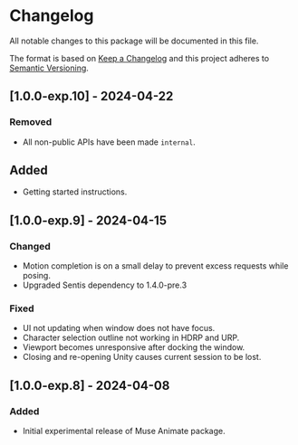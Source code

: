 # Changelog
All notable changes to this package will be documented in this file.

The format is based on [Keep a Changelog](http://keepachangelog.com/en/1.0.0/)
and this project adheres to [Semantic Versioning](http://semver.org/spec/v2.0.0.html).

## [1.0.0-exp.10] - 2024-04-22

### Removed

- All non-public APIs have been made `internal`.

## Added

- Getting started instructions.

## [1.0.0-exp.9] - 2024-04-15

### Changed

- Motion completion is on a small delay to prevent excess requests while posing.
- Upgraded Sentis dependency to 1.4.0-pre.3

### Fixed

- UI not updating when window does not have focus.
- Character selection outline not working in HDRP and URP.
- Viewport becomes unresponsive after docking the window.
- Closing and re-opening Unity causes current session to be lost.

## [1.0.0-exp.8] - 2024-04-08

### Added

 - Initial experimental release of Muse Animate package.
